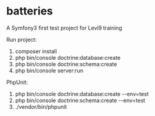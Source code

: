 batteries
=========

A Symfony3 first test project for Levi9 training

Run project:
1. composer install
2. php bin/console doctrine:database:create
3. php bin/console doctrine:schema:create
4. php bin/console server:run

PhpUnit:
1. php bin/console doctrine:database:create --env=test
2. php bin/console doctrine:schema:create --env=test
3. ./vendor/bin/phpunit